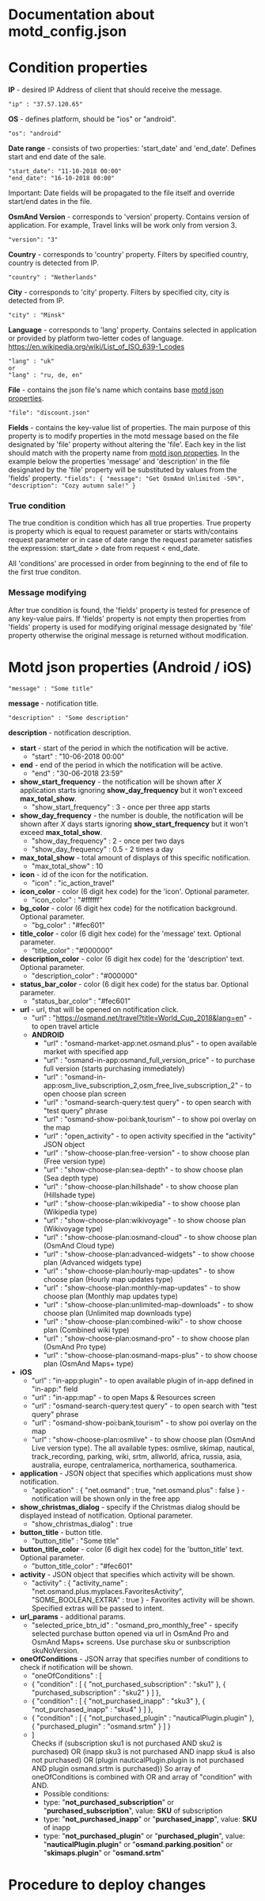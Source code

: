 Documentation about motd_config.json
================================
# Condition properties
**IP** - desired IP Address of client that should receive the message.
```
"ip" : "37.57.120.65"
```


**OS** - defines platform, should be "ios" or "android".   
```
"os": "android"
```


**Date range** - consists of two properties: 'start_date' and 'end_date'. Defines start and end date of the sale.
```
"start_date": "11-10-2018 00:00"
"end_date": "16-10-2018 00:00"
```
Important: Date fields will be propagated to the file itself and override start/end dates in the file.

**OsmAnd Version** - corresponds to 'version' property. Contains version of application. For example, Travel links will be work only from version 3.
```
"version": "3"
```

**Country** - corresponds to 'country' property. Filters by specified country, country is detected from IP.
```
"country" : "Netherlands"
```

**City** - corresponds to 'city' property. Filters by specified city, city is detected from IP.
```
"city" : "Minsk"
```

**Language** - corresponds to 'lang' property. Contains selected in application or provided by platform two-letter codes of language. https://en.wikipedia.org/wiki/List_of_ISO_639-1_codes
```
"lang" : "uk"
or
"lang" : "ru, de, en"
```


**File** - contains the json file's name which contains base [motd json properties](#motd-json-properties-android--ios).
```
"file": "discount.json"
```


**Fields** - contains the key-value list of properties. The main purpose of this property is to modify properties in the motd message based on the file designated by 'file' property without altering the 'file'. Each key in the list should match with the property name from [motd json properties](#motd-json-properties-android--ios). In the example below the properties 'message' and 'description' in the file designated by the 'file' property will be substituted by values from the 'fields' property. 
  ``"fields": {
				"message": "Get OsmAnd Unlimited -50%",
				"description": "Cozy autumn sale!"
			}``

### True condition
The true condition is condition which has all true properties. True property is property which is equal to request parameter or starts with/contains request parameter or in case of date range the request parameter satisfies the expression: start_date > date from request < end_date.

All 'conditions' are processed in order from beginning to the end of file to the first true conditon.

### Message modifying
After true condition is found, the 'fields' property is tested for presence of any key-value pairs. If 'fields' property is not empty then properties from 'fields' property is used for modifying original message designated by 'file' property otherwise the original message is returned without modification.




# Motd json properties (Android / iOS)
```
"message" : "Some title"
```
**message** - notification title.

```
"description" : "Some description"
```
**description** - notification description.

- **start** - start of the period in which the notification will be active.
  - "start" : "10-06-2018 00:00"
- **end** - end of the period in which the notification will be active.
  - "end" : "30-06-2018 23:59"
- **show_start_frequency** - the notification will be shown after *X* application starts ignoring **show_day_frequency** but it won't exceed **max_total_show**. 
  - "show_start_frequency" : 3 - once per three app starts
- **show_day_frequency** - the number is double,  the notification will be shown after *X* days starts ignoring **show_start_frequency** but it won't exceed **max_total_show**. 
  - "show_day_frequency" : 2 - once per two days
  - "show_day_frequency" : 0.5 - 2 times a day
- **max_total_show** - total amount of displays of this specific notification.
  - "max_total_show" : 10
- **icon** - id of the icon for the notification.
  - "icon" : "ic_action_travel"
- **icon_color** - color (6 digit hex code) for the 'icon'. Optional parameter.
  - "icon_color" : "#ffffff"
- **bg_color** - color (6 digit hex code) for the notification background. Optional parameter.
  - "bg_color" : "#fec601"
- **title_color** - color (6 digit hex code) for the 'message' text. Optional parameter.
  - "title_color" : "#000000"
- **description_color** - color (6 digit hex code) for the 'description' text. Optional parameter.
  - "description_color" : "#000000"
- **status_bar_color** - color (6 digit hex code) for the status bar. Optional parameter.
  - "status_bar_color" : "#fec601"
- **url** - url, that will be opened on notification click.
  - "url" : "https://osmand.net/travel?title=World_Cup_2018&lang=en" - to open travel article
  - **ANDROID**
  	- "url" : "osmand-market-app:net.osmand.plus" - to open available market with specified app
   	- "url" : "osmand-in-app:osmand_full_version_price" - to purchase full version (starts purchasing immediately)
   	- "url" : "osmand-in-app:osm_live_subscription_2,osm_free_live_subscription_2" - to open choose plan screen
   	- "url" : "osmand-search-query:test query" - to open search with "test query" phrase
   	- "url" : "osmand-show-poi:bank,tourism" - to show poi overlay on the map
	- "url" : "open_activity" - to open activity specified in the "activity" JSON object
   	- "url" : "show-choose-plan:free-version" - to show choose plan (Free version type)
   	- "url" : "show-choose-plan:sea-depth" - to show choose plan (Sea depth type)
   	- "url" : "show-choose-plan:hillshade" - to show choose plan (Hillshade type)
   	- "url" : "show-choose-plan:wikipedia" - to show choose plan (Wikipedia type)
   	- "url" : "show-choose-plan:wikivoyage" - to show choose plan (Wikivoyage type)
   	- "url" : "show-choose-plan:osmand-cloud" - to show choose plan (OsmAnd Cloud type)
   	- "url" : "show-choose-plan:advanced-widgets" - to show choose plan (Advanced widgets type)
   	- "url" : "show-choose-plan:hourly-map-updates" - to show choose plan (Hourly map updates type)
   	- "url" : "show-choose-plan:monthly-map-updates" - to show choose plan (Monthly map updates type)
   	- "url" : "show-choose-plan:unlimited-map-downloads" - to show choose plan (Unlimited map downloads type)
   	- "url" : "show-choose-plan:combined-wiki" - to show choose plan (Combined wiki type)
   	- "url" : "show-choose-plan:osmand-pro" - to show choose plan (OsmAnd Pro type)
   	- "url" : "show-choose-plan:osmand-maps-plus" - to show choose plan (OsmAnd Maps+ type)	
 - **iOS**
  	- "url" : "in-app:plugin" - to open available plugin of in-app defined in "in-app:" field
  	- "url" : "in-app:map" - to open Maps & Resources screen
	- "url" : "osmand-search-query:test query" - to open search with "test query" phrase
   	- "url" : "osmand-show-poi:bank,tourism" - to show poi overlay on the map
	- "url" : "show-choose-plan:osmlive" - to show choose plan (OsmAnd Live version type). The all available types: osmlive, skimap, nautical, track_recording, parking, wiki, srtm, allworld, africa, russia, asia, australia, europe, centralamerica, northamerica, southamerica.
- **application** - JSON object that specifies which applications must show notification.
  -   "application" : { "net.osmand" : true, "net.osmand.plus" : false } - notification will be shown only in the free app
- **show_christmas_dialog** - specify if the Christmas dialog should be displayed instead of notification. Optional parameter.
  - "show_christmas_dialog" : true
- **button_title** - button title.
  - "button_title" : "Some title"
- **button_title_color** - color (6 digit hex code) for the 'button_title' text. Optional parameter.
  - "button_title_color" : "#fec601"
- **activity** - JSON object that specifies which activity will be shown.
  - "activity" : { "activity_name" : "net.osmand.plus.myplaces.FavoritesActivity", "SOME_BOOLEAN_EXTRA" : true } - Favorites activity will be shown. Specified extras will be passed to intent.
- **url_params** - additional params.
  - "selected_price_btn_id" : "osmand_pro_monthly_free" - specify selected purchase button opened via url in OsmAnd Pro and OsmAnd Maps+ screens. Use purchase sku or sunbscription skuNoVersion.
- **oneOfConditions** - JSON array that specifies number of conditions to check if notification will be shown.
  - "oneOfConditions" : [
  - { "condition" : [ { "not_purchased_subscription" : "sku1" }, { "purchased_subscription" : "sku2" } ] },
  - { "condition" : [ { "not_purchased_inapp" : "sku3" }, { "not_purchased_inapp" : "sku4" } ] },
  - { "condition" : [ { "not_purchased_plugin" : "nauticalPlugin.plugin" }, { "purchased_plugin" : "osmand.srtm" } ] }
  - ]  
	Checks if (subscription sku1 is not purchased AND sku2 is purchased) OR (inapp sku3 is not purchased AND inapp sku4 is also not purchased) OR (plugin nauticalPlugin.plugin is not purchased AND plugin osmand.srtm is purchased))
	So array of oneOfConditions is combined with OR and array of "condition" with AND.
	- Possible conditions: 
	- type: "**not_purchased_subscription**" or "**purchased_subscription**", value: **SKU** of subscription
	- type: "**not_purchased_inapp**" or "**purchased_inapp**", value: **SKU** of inapp
	- type: "**not_purchased_plugin**" or "**purchased_plugin**", value: "**nauticalPlugin.plugin**" or "**osmand.parking.position**" or "**skimaps.plugin**" or "**osmand.srtm**"
	
  
# Procedure to deploy changes
